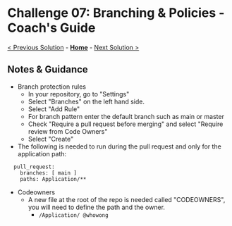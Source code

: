 # Challenge 07: Branching & Policies - Coach's Guide

[< Previous Solution](./Solution-06.md) - **[Home](./README.md)** - [Next Solution >](./Solution-08.md)

## Notes & Guidance

- Branch protection rules
    - In your repository, go to "Settings"
    - Select "Branches" on the left hand side.
    - Select "Add Rule"
    - For branch pattern enter the default branch such as main or master
    - Check "Require a pull request before merging" and select "Require review from Code Owners"
    - Select "Create"
- The following is needed to run during the pull request and only for the application path:
```
  pull_request:
    branches: [ main ]
    paths: Application/**
```
- Codeowners
    - A new file at the root of the repo is needed called "CODEOWNERS", you will need to define the path and the owner.
        - `/Application/ @whowong`


